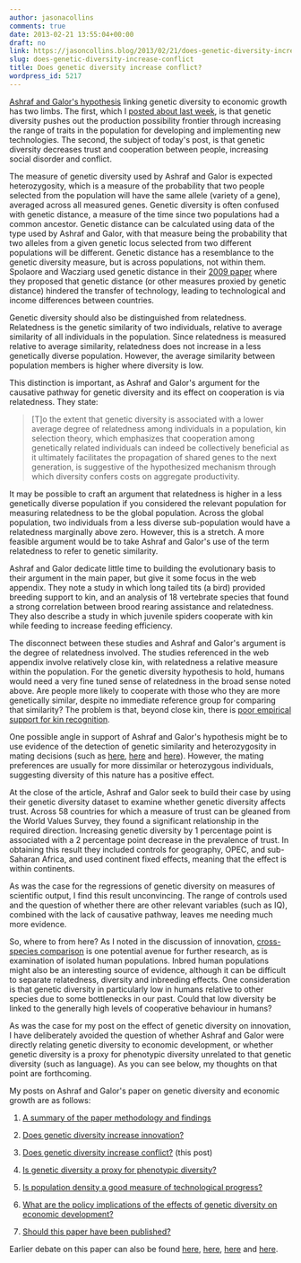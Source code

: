 ```yaml
---
author: jasonacollins
comments: true
date: 2013-02-21 13:55:04+00:00
draft: no
link: https://jasoncollins.blog/2013/02/21/does-genetic-diversity-increase-conflict/
slug: does-genetic-diversity-increase-conflict
title: Does genetic diversity increase conflict?
wordpress_id: 5217
---
```


[Ashraf and Galor's hypothesis](https://jasoncollins.blog/2013/02/the-out-of-africa-hypothesis-human-genetic-diversity-and-comparative-economic-development/) linking genetic diversity to economic growth has two limbs. The first, which I [posted about last week](https://jasoncollins.blog/2013/02/does-genetic-diversity-increase-innovation/), is that genetic diversity pushes out the production possibility frontier through increasing the range of traits in the population for developing and implementing new technologies. The second, the subject of today's post, is that genetic diversity decreases trust and cooperation between people, increasing social disorder and conflict.

The measure of genetic diversity used by Ashraf and Galor is expected heterozygosity, which is a measure of the probability that two people selected from the population will have the same allele (variety of a gene), averaged across all measured genes. Genetic diversity is often confused with genetic distance, a measure of the time since two populations had a common ancestor. Genetic distance can be calculated using data of the type used by Ashraf and Galor, with that measure being the probability that two alleles from a given genetic locus selected from two different populations will be different. Genetic distance has a resemblance to the genetic diversity measure, but is across populations, not within them. Spolaore and Wacziarg used genetic distance in their [2009 paper](https://jasoncollins.blog/2011/03/genetic-distance-and-economic-development/) where they proposed that genetic distance (or other measures proxied by genetic distance) hindered the transfer of technology, leading to technological and income differences between countries.

Genetic diversity should also be distinguished from relatedness. Relatedness is the genetic similarity of two individuals, relative to average similarity of all individuals in the population. Since relatedness is measured relative to average similarity, relatedness does not increase in a less genetically diverse population. However, the average similarity between population members is higher where diversity is low.

This distinction is important, as Ashraf and Galor's argument for the causative pathway for genetic diversity and its effect on cooperation is via relatedness. They state:


<blockquote>[T]o the extent that genetic diversity is associated with a lower average degree of relatedness among individuals in a population, kin selection theory, which emphasizes that cooperation among genetically related individuals can indeed be collectively beneficial as it ultimately facilitates the propagation of shared genes to the next generation, is suggestive of the hypothesized mechanism through which diversity confers costs on aggregate productivity.</blockquote>


It may be possible to craft an argument that relatedness is higher in a less genetically diverse population if you considered the relevant population for measuring relatedness to be the global population. Across the global population, two individuals from a less diverse sub-population would have a relatedness marginally above zero. However, this is a stretch. A more feasible argument would be to take Ashraf and Galor's use of the term relatedness to refer to genetic similarity.

Ashraf and Galor dedicate little time to building the evolutionary basis to their argument in the main paper, but give it some focus in the web appendix. They note a study in which long tailed tits (a bird) provided breeding support to kin, and an analysis of 18 vertebrate species that found a strong correlation between brood rearing assistance and relatedness. They also describe a study in which juvenile spiders cooperate with kin while feeding to increase feeding efficiency.

The disconnect between these studies and Ashraf and Galor's argument is the degree of relatedness involved. The studies referenced in the web appendix involve relatively close kin, with relatedness a relative measure within the population. For the genetic diversity hypothesis to hold, humans would need a very fine tuned sense of relatedness in the broad sense noted above. Are people more likely to cooperate with those who they are more genetically similar, despite no immediate reference group for comparing that similarity? The problem is that, beyond close kin, there is [poor empirical support for kin recognition](http://dx.doi.org/10.1016/j.cub.2007.07.030).

One possible angle in support of Ashraf and Galor's hypothesis might be to use evidence of the detection of genetic similarity and heterozygosity in mating decisions (such as [here](http://dx.doi.org/10.1038/ng1231), [here](http://dx.doi.org/10.1098/rspb.2009.0417) and [here](http://dx.doi.org/10.1111/j.1420-9101.2011.02319.x)). However, the mating preferences are usually for more dissimilar or heterozygous individuals, suggesting diversity of this nature has a positive effect.

At the close of the article, Ashraf and Galor seek to build their case by using their genetic diversity dataset to examine whether genetic diversity affects trust. Across 58 countries for which a measure of trust can be gleaned from the World Values Survey, they found a significant relationship in the required direction. Increasing genetic diversity by 1 percentage point is associated with a 2 percentage point decrease in the prevalence of trust. In obtaining this result they included controls for geography, OPEC, and sub-Saharan Africa, and used continent fixed effects, meaning that the effect is within continents.

As was the case for the regressions of genetic diversity on measures of scientific output, I find this result unconvincing. The range of controls used and the question of whether there are other relevant variables (such as IQ), combined with the lack of causative pathway, leaves me needing much more evidence.

So, where to from here? As I noted in the discussion of innovation, [cross-species comparison](https://jasoncollins.blog/2012/10/harvard-academics-on-genetic-diversity-and-economic-development/#comment-1001) is one potential avenue for further research, as is examination of isolated human populations. Inbred human populations might also be an interesting source of evidence, although it can be difficult to separate relatedness, diversity and inbreeding effects. One consideration is that genetic diversity in particularly low in humans relative to other species due to some bottlenecks in our past. Could that low diversity be linked to the generally high levels of cooperative behaviour in humans?

As was the case for my post on the effect of genetic diversity on innovation, I have deliberately avoided the question of whether Ashraf and Galor were directly relating genetic diversity to economic development, or whether genetic diversity is a proxy for phenotypic diversity unrelated to that genetic diversity (such as language). As you can see below, my thoughts on that point are forthcoming.

My posts on Ashraf and Galor's paper on genetic diversity and economic growth are as follows:



	
  1. [A summary of the paper methodology and findings](https://jasoncollins.blog/2013/02/the-out-of-africa-hypothesis-human-genetic-diversity-and-comparative-economic-development/)

	
  2. [Does genetic diversity increase innovation?](https://jasoncollins.blog/2013/02/does-genetic-diversity-increase-innovation/)

	
  3. [Does genetic diversity increase conflict?](https://jasoncollins.blog/2013/02/does-genetic-diversity-increase-conflict/) (this post)

	
  4. [Is genetic diversity a proxy for phenotypic diversity?](https://jasoncollins.blog/2013/03/is-genetic-diversity-a-proxy-for-phenotypic-diversity/)

	
  5. [Is population density a good measure of technological progress?](https://jasoncollins.blog/2013/03/using-the-malthusian-model-to-measure-technology/)

	
  6. [What are the policy implications of the effects of genetic diversity on economic development?](https://jasoncollins.blog/2013/07/15/genetic-diversity-economic-development-and-policy/)

	
  7. [Should this paper have been published?](https://jasoncollins.blog/2013/02/publishing-on-genetic-diversity-and-economic-growth/)


Earlier debate on this paper can also be found [here](https://jasoncollins.blog/2012/10/harvard-academics-on-genetic-diversity-and-economic-development/), [here](https://jasoncollins.blog/2012/10/genetic-diversity-and-economic-development-ashraf-and-galor-respond/), [here](https://jasoncollins.blog/2013/01/is-poverty-in-our-genes/) and [here](https://jasoncollins.blog/2013/01/is-poverty-in-our-genes-from-the-comments/).
